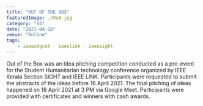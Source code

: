 ```yaml
---
title: "OUT OF THE BOX"
featuredImage: ./OoB.jpg
category: "sb"
date: "2021-04-18"
venue: "Online"
tags:
    - ieeesbgcek - ieeelink - ieeesight
---
```


Out of the Box was an Idea pitching competition conducted as a pre-event for the Student Humanitarian technology conference organized by IEEE Kerala Section SIGHT and IEEE LINK. Participants were requested to submit the abstracts of the ideas before 16 April 2021. The final pitching of ideas happened on 18 April 2021 at 3 PM via Google Meet.  Participants were provided with certificates and winners with cash awards. 


